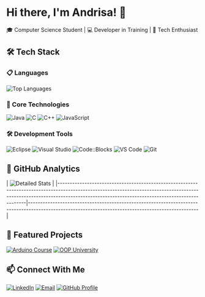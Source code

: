 # Hi there, I'm Andrisa! 👋

🎓 Computer Science Student | 💻 Developer in Training | 🚀 Tech Enthusiast

## 🛠️ Tech Stack

### 📋 Languages
![Top Languages](https://github-readme-stats.vercel.app/api/top-langs/?username=Andrisa-S&layout=compact&hide_border=true&bg_color=0D1117&title_color=FF6B6B&text_color=E6EDF3&hide=html,css&card_width=300)

### 🔧 Core Technologies
![Java](https://img.shields.io/badge/Java-D82C20?style=for-the-badge&logo=openjdk&logoColor=white)
![C](https://img.shields.io/badge/C-0D1117?style=for-the-badge&logo=c&logoColor=white)
![C++](https://img.shields.io/badge/C++-D82C20?style=for-the-badge&logo=cplusplus&logoColor=white)
![JavaScript](https://img.shields.io/badge/JavaScript-0D1117?style=for-the-badge&logo=javascript&logoColor=%23F7DF1E)

### 🛠️ Development Tools
![Eclipse](https://img.shields.io/badge/Eclipse-0D1117?style=for-the-badge&logo=eclipse&logoColor=D82C20)
![Visual Studio](https://img.shields.io/badge/Visual_Studio-0D1117?style=for-the-badge&logo=visualstudio&logoColor=D82C20)
![Code::Blocks](https://img.shields.io/badge/Code::Blocks-0D1117?style=for-the-badge&logo=codeblocks&logoColor=D82C20)
![VS Code](https://img.shields.io/badge/VSCode-0D1117?style=for-the-badge&logo=visualstudiocode&logoColor=D82C20)
![Git](https://img.shields.io/badge/Git-D82C20?style=for-the-badge&logo=git&logoColor=white)

## 🌟 GitHub Analytics
| ![Detailed Stats](https://github-readme-stats.vercel.app/api?username=Andrisa-S&show_icons=true&hide_border=true&bg_color=0D1117&title_color=FF6B6B&icon_color=D82C20&text_color=E6EDF3&hide=issues&custom_title=My%20Stats) |
|-----------------------------------------------------------------------------------------------------------------------------------------------------------------------------------------------------------------------------|---------------------------------------------------------------------------------------------------------------------------------------------------|

## 📌 Featured Projects
[![Arduino Course](https://github-readme-stats.vercel.app/api/pin/?username=Andrisa-S&repo=CursoArduino2024&bg_color=0D1117&title_color=FF6B6B&text_color=E6EDF3&hide_border=true)](https://github.com/Andrisa-S/CursoArduino2024)
[![OOP University](https://github-readme-stats.vercel.app/api/pin/?username=Andrisa-S&repo=ProgramacaoOrientadaAObjetosUFN&bg_color=0D1117&title_color=FF6B6B&text_color=E6EDF3&hide_border=true)](https://github.com/Andrisa-S/ProgramacaoOrientadaAObjetosUFN)

## 📫 Connect With Me
[![LinkedIn](https://img.shields.io/badge/LinkedIn-0D1117?style=for-the-badge&logo=linkedin&logoColor=FF6B6B)](https://linkedin.com/in/andrisa-dos-santos-silva-b8a56622a)
[![Email](https://img.shields.io/badge/Email-D82C20?style=for-the-badge&logo=gmail&logoColor=white)](mailto:andrisassilva@gmail.com)
[![GitHub Profile](https://img.shields.io/badge/GitHub-0D1117?style=for-the-badge&logo=github&logoColor=FF6B6B)](https://github.com/Andrisa-S)
